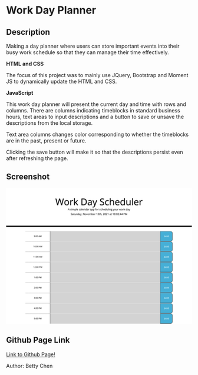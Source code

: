 # Work Day Planner

## **Description**

Making a day planner where users can store important events into their busy work schedule so that they can manage their time effectively.

**HTML and CSS**

The focus of this project was to mainly use JQuery, Bootstrap and Moment JS to dynamically update the HTML and CSS.

**JavaScript**

This work day planner will present the current day and time with rows and columns. There are columns indicating timeblocks in standard business hours, text areas to input descriptions and a button to save or unsave the descriptions from the local storage.

Text area columns changes color corresponding to whether the timeblocks are in the past, present or future.

Clicking the save button will make it so that the descriptions persist even after refreshing the page.

## **Screenshot**

<img src="work-day-planner.png" alt="Screenshot of Work Day Planner"/>

## **Github Page Link**

[Link to Github Page!](https://bchen41.github.io/Day-Planner/)

Author: Betty Chen
